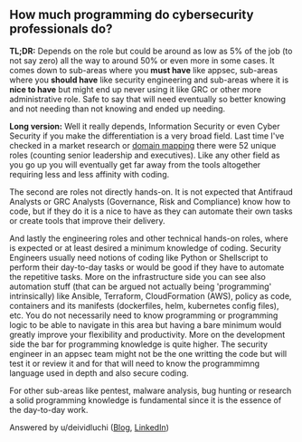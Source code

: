 ## How much programming do cybersecurity professionals do?

**TL;DR:**
Depends on the role but could be around as low as 5% of the job (to not say zero) all the way to around 50% or even more in some cases. It comes down to sub-areas where you **must have** like appsec, sub-areas where you **should have** like security engineering and sub-areas where it is **nice to have** but might end up never using it like GRC or other more administrative role. Safe to say that will need eventually so better knowing and not needing than not knowing and ended up needing.

**Long version:**
Well it really depends, Information Security or even Cyber Security if you make the differentiation is a very broad field. Last time I've checked in a market research or [domain mapping](https://www.linkedin.com/pulse/cybersecurity-domain-map-ver-30-henry-jiang/) there were 52 unique roles (counting senior leadership and executives). Like any other field as you go up you will eventually get far away from the tools altogether requiring less and less affinity with coding.

The second are roles not directly hands-on. It is not expected that Antifraud Analysts or GRC Analysts (Governance, Risk and Compliance) know how to code, but if they do it is a nice to have as they can automate their own tasks or create tools that improve their delivery.

And lastly the engineering roles and other technical hands-on roles, where is expected or at least desired a minimum knowledge of coding. Security Engineers usually need notions of coding like Python or Shellscript to perform their day-to-day tasks or would be good if they have to automate the repetitive tasks. More on the infrastructure side you can see also automation stuff (that can be argued not actually being 'programming' intrinsically) like Ansible, Terraform, CloudFormation (AWS), policy as code, containers and its manifests (dockerfiles, helm, kubernetes config files), etc. You do not necessarily need to know programming or programming logic to be able to navigate in this area but having a bare minimum would greatly improve your flexibility and productivity. More on the development side the bar for programming knowledge is quite higher. The security engineer in an appsec team might not be the one writting the code but will test it or review it and for that will need to know the programmimng language used in depth and also secure coding.

For other sub-areas like pentest, malware analysis, bug hunting or research a solid programming knowledge is fundamental since it is the essence of the day-to-day work.

Answered by u/deividluchi ([Blog](https://deividluchi.medium.com/), [LinkedIn](https://www.linkedin.com/in/davidluchi/))
